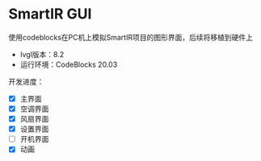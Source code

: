 # SmartIR GUI

使用codeblocks在PC机上模拟SmartIR项目的图形界面，后续将移植到硬件上

- lvgl版本：8.2
- 运行环境：CodeBlocks 20.03



开发进度：

- [x] 主界面
- [x] 空调界面
- [x] 风扇界面
- [x] 设置界面
- [ ] 开机界面
- [x] 动画